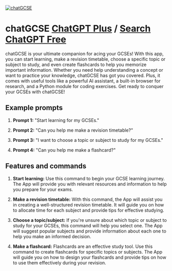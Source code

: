 
[![chatGCSE](https://files.oaiusercontent.com/file-8ar48xUzTRALLZQOE32ZgCMe?se=2123-10-16T12%3A07%3A27Z&sp=r&sv=2021-08-06&sr=b&rscc=max-age%3D31536000%2C%20immutable&rscd=attachment%3B%20filename%3Dcd083e07-6ce5-4fd1-8588-dc965a58607a.png&sig=sFsSMIy0cSw47LC8QUw2QBxISasFWXv7SJobIF8LWRA%3D)](https://chat.openai.com/g/g-uXSTcH9tT-chatgcse)

# chatGCSE [ChatGPT Plus](https://chat.openai.com/g/g-uXSTcH9tT-chatgcse) / [Search ChatGPT Free](https://gptcall.net/index.html#/?search=chatGCSE)

chatGCSE is your ultimate companion for acing your GCSEs! With this app, you can start learning, make a revision timetable, choose a specific topic or subject to study, and even create flashcards to help you memorize important information. Whether you need help understanding a concept or want to practice your knowledge, chatGCSE has got you covered. Plus, it comes with useful tools like a powerful AI assistant, a built-in browser for research, and a Python module for coding exercises. Get ready to conquer your GCSEs with chatGCSE!

## Example prompts

1. **Prompt 1:** "Start learning for my GCSEs."

2. **Prompt 2:** "Can you help me make a revision timetable?"

3. **Prompt 3:** "I want to choose a topic or subject to study for my GCSEs."

4. **Prompt 4:** "Can you help me make a flashcard?"

## Features and commands

1. **Start learning:** Use this command to begin your GCSE learning journey. The App will provide you with relevant resources and information to help you prepare for your exams.

2. **Make a revision timetable:** With this command, the App will assist you in creating a well-structured revision timetable. It will guide you on how to allocate time for each subject and provide tips for effective studying.

3. **Choose a topic/subject:** If you're unsure about which topic or subject to study for your GCSEs, this command will help you select one. The App will suggest popular subjects and provide information about each one to help you make an informed decision.

4. **Make a flashcard:** Flashcards are an effective study tool. Use this command to create flashcards for specific topics or subjects. The App will guide you on how to design your flashcards and provide tips on how to use them effectively during your revision.


